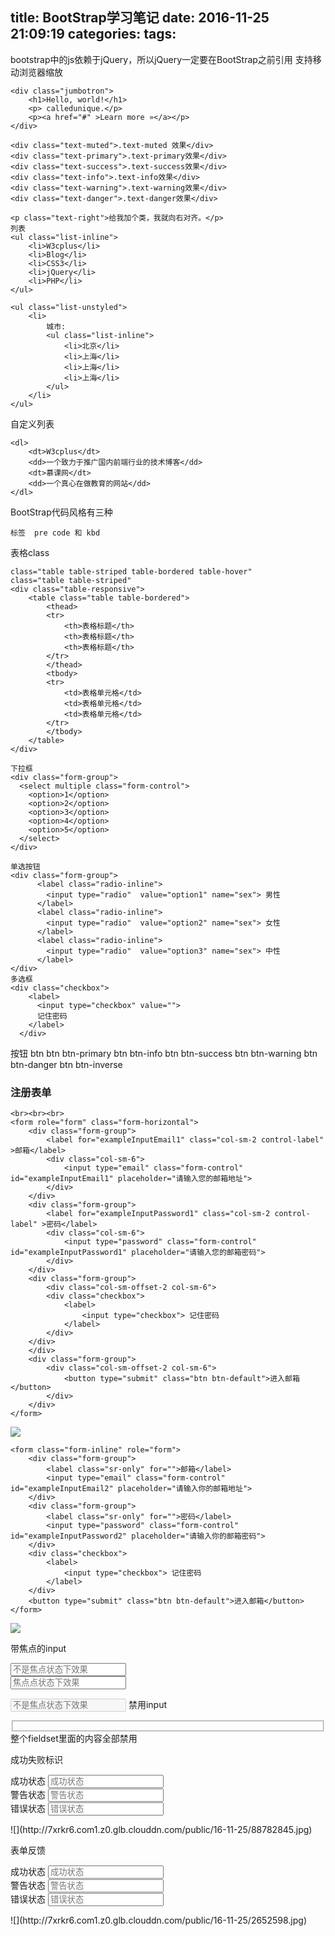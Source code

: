 title: BootStrap学习笔记
date: 2016-11-25 21:09:19
categories:
tags:
---
bootstrap中的js依赖于jQuery，所以jQuery一定要在BootStrap之前引用
<meta name="viewport" content="width=device-width,initial-scale=1">   支持移动浏览器缩放
```
<div class="jumbotron">
    <h1>Hello, world!</h1>
    <p> calledunique.</p>
    <p><a href="#" >Learn more »</a></p>
</div>

<div class="text-muted">.text-muted 效果</div>
<div class="text-primary">.text-primary效果</div>
<div class="text-success">.text-success效果</div>
<div class="text-info">.text-info效果</div>
<div class="text-warning">.text-warning效果</div>
<div class="text-danger">.text-danger效果</div>

<p class="text-right">给我加个类，我就向右对齐。</p>
列表
<ul class="list-inline">
    <li>W3cplus</li>
    <li>Blog</li>
    <li>CSS3</li>
    <li>jQuery</li>
    <li>PHP</li>
</ul>

<ul class="list-unstyled">
    <li>
        城市:
        <ul class="list-inline">
            <li>北京</li>
            <li>上海</li>
            <li>上海</li>
            <li>上海</li>
        </ul>
    </li>
</ul>
```
自定义列表
```
<dl>
    <dt>W3cplus</dt>
    <dd>一个致力于推广国内前端行业的技术博客</dd>
    <dt>慕课网</dt>
    <dd>一个真心在做教育的网站</dd>
</dl>
```
BootStrap代码风格有三种
```
标签  pre code 和 kbd
```

表格class
```
class="table table-striped table-bordered table-hover"
class="table table-striped"
<div class="table-responsive">
    <table class="table table-bordered">
        <thead>
        <tr>
            <th>表格标题</th>
            <th>表格标题</th>
            <th>表格标题</th>
        </tr>
        </thead>
        <tbody>
        <tr>
            <td>表格单元格</td>
            <td>表格单元格</td>
            <td>表格单元格</td>
        </tr>
        </tbody>
    </table>
</div>

下拉框
<div class="form-group">
  <select multiple class="form-control">
    <option>1</option>
    <option>2</option>
    <option>3</option>
    <option>4</option>
    <option>5</option>
  </select>
</div>

单选按钮
<div class="form-group">
      <label class="radio-inline">
        <input type="radio"  value="option1" name="sex"> 男性
      </label>
      <label class="radio-inline">
        <input type="radio"  value="option2" name="sex"> 女性
      </label>
      <label class="radio-inline">
        <input type="radio"  value="option3" name="sex"> 中性
      </label>
</div>
多选框
<div class="checkbox">
    <label>
      <input type="checkbox" value="">
      记住密码
    </label>
  </div>
```
按钮
btn
btn btn-primary
btn btn-info
btn btn-success
btn btn-warning
btn btn-danger
btn btn-inverse

### 注册表单
```
<br><br><br>
<form role="form" class="form-horizontal">
    <div class="form-group">
        <label for="exampleInputEmail1" class="col-sm-2 control-label" >邮箱</label>
        <div class="col-sm-6">
            <input type="email" class="form-control" id="exampleInputEmail1" placeholder="请输入您的邮箱地址">
        </div>
    </div>
    <div class="form-group">
        <label for="exampleInputPassword1" class="col-sm-2 control-label" >密码</label>
        <div class="col-sm-6">
            <input type="password" class="form-control" id="exampleInputPassword1" placeholder="请输入您的邮箱密码">
        </div>
    </div>
    <div class="form-group">
        <div class="col-sm-offset-2 col-sm-6">
        <div class="checkbox">
            <label>
                <input type="checkbox"> 记住密码
            </label>
        </div>
    </div>
    </div>
    <div class="form-group">
        <div class="col-sm-offset-2 col-sm-6">
            <button type="submit" class="btn btn-default">进入邮箱</button>
        </div>
    </div>
</form>
```
![](http://7xrkr6.com1.z0.glb.clouddn.com/public/16-11-25/18467099.jpg)
```
<form class="form-inline" role="form">
    <div class="form-group">
        <label class="sr-only" for="">邮箱</label>
        <input type="email" class="form-control" id="exampleInputEmail2" placeholder="请输入你的邮箱地址">
    </div>
    <div class="form-group">
        <label class="sr-only" for="">密码</label>
        <input type="password" class="form-control" id="exampleInputPassword2" placeholder="请输入你的邮箱密码">
    </div>
    <div class="checkbox">
        <label>
            <input type="checkbox"> 记住密码
        </label>
    </div>
    <button type="submit" class="btn btn-default">进入邮箱</button>
</form>
```
![](http://7xrkr6.com1.z0.glb.clouddn.com/public/16-11-25/97238877.jpg)

带焦点的input
<form role="form" class="form-horizontal">
    <div class="form-group">
        <div class="col-xs-6">
            <input class="form-control input-lg" type="text" placeholder="不是焦点状态下效果">
        </div>
        <div class="col-xs-6">
            <input class="form-control input-lg" type="text" placeholder="焦点点状态下效果">
        </div>
    </div>
</form>

<input class="form-control input-lg" type="text" placeholder="不是焦点状态下效果" disabled>  禁用input

 <fieldset disabled></fieldset> 整个fieldset里面的内容全部禁用

成功失败标识
<form role="form">
    <div class="form-group has-success">
        <label class="control-label" for="inputSuccess1">成功状态</label>
        <input type="text" class="form-control" id="inputSuccess1" placeholder="成功状态" >
    </div>
    <div class="form-group has-warning">
        <label class="control-label" for="inputWarning1">警告状态</label>
        <input type="text" class="form-control" id="inputWarning1" placeholder="警告状态">
    </div>
    <div class="form-group has-error">
        <label class="control-label" for="inputError1">错误状态</label>
        <input type="text" class="form-control" id="inputError1" placeholder="错误状态">
    </div>
</form>
![](http://7xrkr6.com1.z0.glb.clouddn.com/public/16-11-25/88782845.jpg)

表单反馈
<form role="form">
    <div class="form-group has-success has-feedback">
        <label class="control-label" for="inputSuccess1">成功状态</label>
        <input type="text" class="form-control" id="inputSuccess1" placeholder="成功状态" >
        <span class="glyphicon glyphicon-ok form-control-feedback"></span>
    </div>
    <div class="form-group has-warning has-feedback">
        <label class="control-label" for="inputWarning1">警告状态</label>
        <input type="text" class="form-control" id="inputWarning1" placeholder="警告状态">
        <span class="glyphicon glyphicon-warning-sign form-control-feedback"></span>
    </div>
    <div class="form-group has-error has-feedback">
        <label class="control-label" for="inputError1">错误状态</label>
        <input type="text" class="form-control" id="inputError1" placeholder="错误状态">
        <span class="glyphicon glyphicon-remove form-control-feedback"></span>
    </div>
</form>
![](http://7xrkr6.com1.z0.glb.clouddn.com/public/16-11-25/2652598.jpg)


















